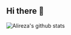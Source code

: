 ## Hi there 👋

![Alireza's github stats](https://github-readme-stats.vercel.app/api?username=alirezaheidari-cs&count_private=true)

<!--
**alirezaheidari-cs/alirezaheidari-cs** is a ✨ _special_ ✨ repository because its `README.md` (this file) appears on your GitHub profile.

Here are some ideas to get you started:

- 🔭 I’m currently working on ...
- 🌱 I’m currently learning ...
- 👯 I’m looking to collaborate on ...
- 🤔 I’m looking for help with ...
- 💬 Ask me about ...
- 📫 How to reach me: ...
- 😄 Pronouns: ...
- ⚡ Fun fact: ...
-->
